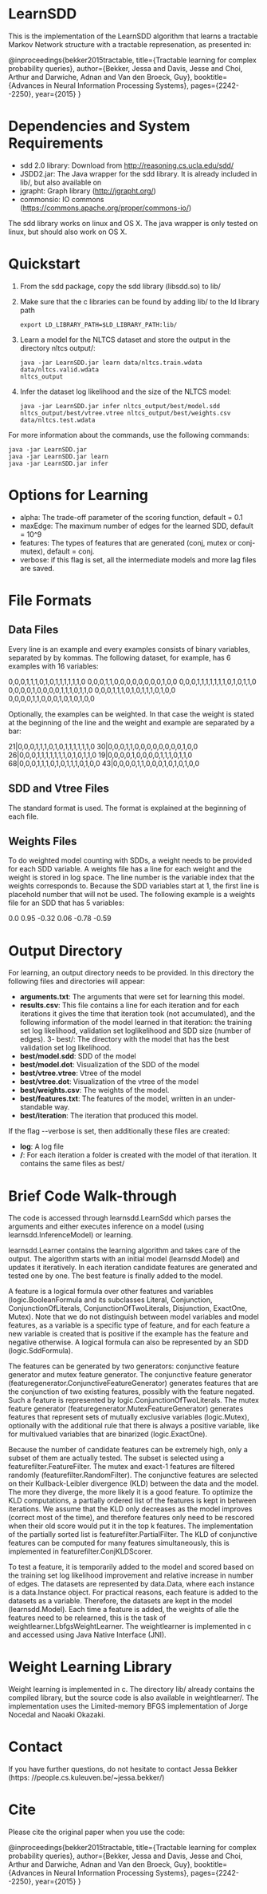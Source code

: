 # LearnSDD
This is the implementation of the LearnSDD algorithm that learns a tractable Markov Network structure with a tractable represenation, as presented in:


@inproceedings{bekker2015tractable,
  title={Tractable learning for complex probability queries},
  author={Bekker, Jessa and Davis, Jesse and Choi, Arthur and Darwiche, Adnan and Van den Broeck, Guy},
  booktitle={Advances in Neural Information Processing Systems},
  pages={2242--2250},
  year={2015}
} 

# Dependencies and System Requirements
- sdd 2.0 library: Download from http://reasoning.cs.ucla.edu/sdd/
- JSDD2.jar: The Java wrapper for the sdd library. It is already included in lib/, but also available on
- jgrapht: Graph library (http://jgrapht.org/)
- commonsio: IO commons (https://commons.apache.org/proper/commons-io/)

The sdd library works on linux and OS X. The java wrapper is only tested on linux, but should also work on OS X.


# Quickstart
1. From the sdd package, copy the sdd library (libsdd.so) to lib/

2. Make sure that the c libraries can be found by adding lib/ to the ld library path
    ```
    export LD_LIBRARY_PATH=$LD_LIBRARY_PATH:lib/
    ```
    
3. Learn a model for the NLTCS dataset and store the output in the directory
nltcs output/:
    ```
    java -jar LearnSDD.jar learn data/nltcs.train.wdata data/nltcs.valid.wdata
    nltcs_output
    ```

4. Infer the dataset log likelihood and the size of the NLTCS model:
    ```
    java -jar LearnSDD.jar infer nltcs_output/best/model.sdd nltcs_output/best/vtree.vtree nltcs_output/best/weights.csv data/nltcs.test.wdata
    ```

For more information about the commands, use the following commands:
```
java -jar LearnSDD.jar
java -jar LearnSDD.jar learn
java -jar LearnSDD.jar infer
```

# Options for Learning
- alpha: The trade-off parameter of the scoring function, default = 0.1
- maxEdge: The maximum number of edges for the learned SDD, default = 10^9
- features: The types of features that are generated (conj, mutex or conj-mutex), default = conj.
- verbose: if this flag is set, all the intermediate models and more lag files are saved.


# File Formats

## Data Files
Every line is an example and every examples consists of binary variables, separated by by kommas. The following dataset, for example, has 6 examples with 16 variables:

0,0,0,1,1,1,0,1,0,1,1,1,1,1,1,0
0,0,0,1,1,0,0,0,0,0,0,0,0,1,0,0
0,0,0,1,1,1,1,1,1,1,0,1,0,1,1,0
0,0,0,0,1,0,0,0,0,1,1,1,0,1,1,0
0,0,0,1,1,1,0,1,0,1,1,1,0,1,0,0
0,0,0,0,1,1,0,0,0,1,0,1,0,1,0,0

Optionally, the examples can be weighted. In that case the weight is stated at the beginning of the line and the weight and example are separated by a bar:

21|0,0,0,1,1,1,0,1,0,1,1,1,1,1,1,0
30|0,0,0,1,1,0,0,0,0,0,0,0,0,1,0,0
26|0,0,0,1,1,1,1,1,1,1,0,1,0,1,1,0
19|0,0,0,0,1,0,0,0,0,1,1,1,0,1,1,0
68|0,0,0,1,1,1,0,1,0,1,1,1,0,1,0,0
43|0,0,0,0,1,1,0,0,0,1,0,1,0,1,0,0

## SDD and Vtree Files
The standard format is used. The format is explained at the beginning of each file.

## Weights Files
To do weighted model counting with SDDs, a weight needs to be provided for each SDD variable. A weights file has a line for each weight and the weight is stored in log space. The line number is the variable index that the weights corresponds to. Because the SDD variables start at 1, the first line is placehold number that will not be used. The following example is a weights file for an SDD that has 5 variables:

0.0
0.95
-0.32
0.06
-0.78
-0.59

# Output Directory
For learning, an output directory needs to be provided. In this directory the
following files and directories will appear:

- **arguments.txt**: The arguments that were set for learning this model.
- **results.csv**: This file contains a line for each iteration and for each
iterations it gives the time that iteration took (not accumulated), and the
following information of the model learned in that iteration: the training
set log likelihood, validation set loglikelihood and SDD size (number of
edges).
3- best/: The directory with the model that has the best validation set log
likelihood.
- **best/model.sdd**: SDD of the model
- **best/model.dot**: Visualization of the SDD of the model
- **best/vtree.vtree**: Vtree of the model
- **best/vtree.dot**: Visualization of the vtree of the model
- **best/weights.csv**: The weights of the model.
- **best/features.txt**: The features of the model, written in an under-
standable way.
- **best/iteration**: The iteration that produced this model.

If the flag --verbose is set, then additionally these files are created:
 - **log**: A log file
 - **<it>/**: For each iteration a folder is created with the model of that
iteration. It contains the same files as best/

# Brief Code Walk-through
The code is accessed through learnsdd.LearnSdd which parses the arguments and either executes inference on a model (using learnsdd.InferenceModel) or learning.

learnsdd.Learner contains the learning algorithm and takes care of the output. The algorithm starts with an initial model (learnsdd.Model) and updates it iteratively. In each iteration candidate features are generated and tested one by one. The best feature is finally added to the model.

A feature is a logical formula over other features and variables (logic.BooleanFormula and its subclasses Literal, Conjunction, ConjunctionOfLiterals, ConjunctionOfTwoLiterals, Disjunction, ExactOne, Mutex). Note that we do not distinguish between model variables and model features, as a variable is a specific type of feature, and for each feature a new variable is created that is positive if the example has the feature and negative otherwise. A logical formula can also be represented by an SDD (logic.SddFormula).

The features can be generated by two generators: conjunctive feature generator and mutex feature generator. The conjunctive feature generator (featuregenerator.ConjunctiveFeatureGenerator) generates features that are the conjunction of two existing features, possibly with the feature negated. Such a feature is represented by logic.ConjunctionOfTwoLiterals. The mutex feature generator (featuregenerator.MutexFeatureGenerator) generates features that represent sets of mutually exclusive variables (logic.Mutex), optionally with the additional rule that there is always a positive variable, like for multivalued variables that are binarized (logic.ExactOne).

Because the number of candidate features can be extremely high, only a subset of them are actually tested. The subset is selected using a featurefilter.FeatureFilter. The mutex and exact-1 features are filtered randomly (featurefilter.RandomFilter). The conjunctive features are selected on their Kullback-Leibler divergence (KLD) between the data and the model. The more they diverge, the more likely it is a good feature. To optimize the KLD computations, a partially ordered list of the features is kept in between iterations. We assume that the KLD only decreases as the model improves (correct most of the time), and therefore features only need to be rescored when their old score would put it in the top k features. The implementation of the partially sorted list is featurefilter.PartialFilter. The KLD of conjunctive features can be computed for many features simultaneously, this is implemented in featurefilter.ConjKLDScorer.

To test a feature, it is temporarily added to the model and scored based on the training set log likelihood improvement and relative increase in number of edges. The datasets are represented by data.Data, where each instance is a data.Instance object. For practical reasons, each feature is added to the datasets as a variable. Therefore, the datasets are kept in the model (learnsdd.Model). Each time a feature is added, the weights of alle the features need to be relearned, this is the task of weightlearner.LbfgsWeightLearner. The weightlearner is implemented in c and accessed using Java Native Interface (JNI).

# Weight Learning Library
Weight learning is implemented in c. The directory lib/ already contains the compiled library, but the source code is also available in weightlearner/. The implementation uses the Limited-memory BFGS implementation of Jorge Nocedal and Naoaki Okazaki.

# Contact
If you have further questions, do not hesitate to contact Jessa Bekker (https:
//people.cs.kuleuven.be/~jessa.bekker/)

# Cite
Please cite the original paper when you use the code:

@inproceedings{bekker2015tractable,
  title={Tractable learning for complex probability queries},
  author={Bekker, Jessa and Davis, Jesse and Choi, Arthur and Darwiche, Adnan and Van den Broeck, Guy},
  booktitle={Advances in Neural Information Processing Systems},
  pages={2242--2250},
  year={2015}
} 